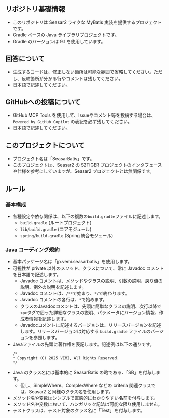 ## リポジトリ基礎情報
- このリポジトリは Seasar2 ライクな MyBatis 実装を提供するプロジェクトです。
- Gradle ベースの Java ライブラリプロジェクトです。
- Gradle のバージョンは 9.1 を使用しています。

## 回答について
- 生成するコードは、修正しない箇所は可能な範囲で省略してください。ただし、反映箇所が分かる行やコメントは残してください。
- 日本語で記述してください。

## GitHubへの投稿について
- GitHub MCP Tools を使用して、Issueやコメント等を投稿する場合は、`Powered by GitHub Copilot` の表記を必ず残してください。
- 日本語で記述してください。

## このプロジェクトについて
- プロジェクト名は「SeasarBatis」です。
- このプロジェクトは、Seasar2 の S2TIGER プロジェクトのインタフェースや仕様を参考にしていますが、Seasar2 プロジェクトとは無関係です。

## ルール
### 基本構成
- 各種設定や依存関係は、以下の複数の`build.gradle`ファイルに記述します。
  - `build.gradle` (ルートプロジェクト)
  - `lib/build.gradle` (コアモジュール)
  - `spring/build.gradle` (Spring 統合モジュール)

### Java コーディング規約
- 基本パッケージ名は「jp.vemi.seasarbatis」を使用します。
- 可視性が private 以外のメソッド、クラスについて、常に Javadoc コメントを日本語で記述します。
  - Javadoc コメントは、メソッドやクラスの説明、引数の説明、戻り値の説明、例外の説明を記述します。
  - Javadoc コメントは、`/**`で始まり、`*/`で終わります。
  - Javadoc コメントの各行は、`*`で始めます。
  - クラスのJavadocコメントは、先頭に簡単なクラスの説明、次行以降で`<p>`タグで囲った詳細なクラスの説明、パラメータにバージョン情報、作成者情報を記述します。
  - Javadocコメントに記述するバージョンは、リリースバージョンを記述します。リリースバージョンは対応する `build.gradle` ファイルのバージョンを参照します。
- Javaファイルの先頭に著作権を表記します。記述例は以下の通りです。
  ```
  /*
  * Copyright (C) 2025 VEMI, All Rights Reserved.
  */
  ```
- Java のクラス名には基本的に SeasarBatis の略である、「SB」を付与します。
  - 但し、SimpleWhere、ComplexWhere などの criteria 関連クラスでは、Seasar2 と同様のクラス名を使用します。
- メソッド名や変数はシンプルで直感的にわかりやすい名前を付与します。
- メソッド名や変数において、ハンガリック記法は可能な限り使用しません。
- テストクラスは、テスト対象のクラス名に「Test」を付与します。
